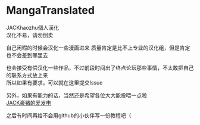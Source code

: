 # MangaTranslated
JACKhaozhu個人漢化  
汉化不易，请勿倒卖  
  
自己闲暇的时候会汉化一些漫画进来 
质量肯定是比不上专业的汉化组，但是肯定也不会差到哪里去  
  
也会接受有偿汉化一些作品，不过前段时间出了终点论坛那些事情，不太敢把自己的联系方式放上来  
所以如果有要求，可以就在这里提交Issue  

另外，如果有能力的话，当然还是希望各位大大能投喂一点啦  
<a href="https://afdian.net/a/JACKhaozhu">JACK豪猪的爱发电</a>

之后有时间再给不会用github的小伙伴写一份教程吧（
